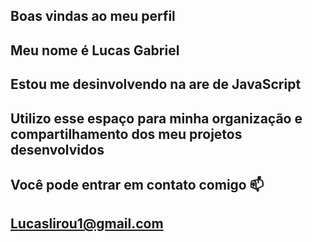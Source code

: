 ## Boas vindas ao meu perfil 
## Meu nome é Lucas Gabriel
## Estou me desinvolvendo na are de JavaScript
## Utilizo esse espaço para minha organização e compartilhamento dos meu projetos desenvolvidos
## Você pode entrar em contato comigo 📫
## Lucaslirou1@gmail.com

<!--
**moto-motoluc/moto-motoluc** is a ✨ _special_ ✨ repository because its `README.md` (this file) appears on your GitHub profile.

Here are some ideas to get you started:

- 🔭 I’m currently working on ...
- 🌱 I’m currently learning ...
- 👯 I’m looking to collaborate on ...
- 🤔 I’m looking for help with ...
- 💬 Ask me about ...
- 📫 How to reach me: ...
- 😄 Pronouns: ...
- ⚡ Fun fact: ...
-->
